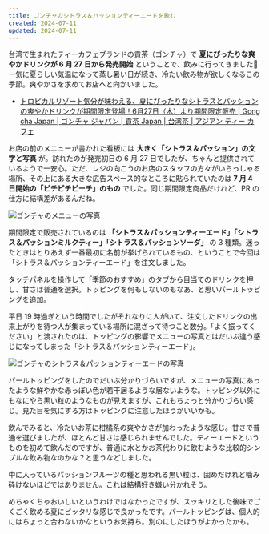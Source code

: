 ```yaml
---
title: ゴンチャのシトラス＆パッションティーエードを飲む
created: 2024-07-11
updated: 2024-07-11
---
```


台湾で生まれたティーカフェブランドの貢茶（ゴンチャ）で **夏にぴったりな爽やかドリンクが 6 月 27 日から発売開始** ということで、飲みに行ってきました🧋一気に夏らしい気温になって蒸し暑い日が続き、冷たい飲み物が欲しくなるこの季節。爽やかさを求めてお店へと向かいました。

- [トロピカルリゾート気分が味わえる、夏にぴったりなシトラスとパッションの爽やかドリンクが期間限定登場！6月27日（木）より期間限定販売 | Gong cha Japan | ゴンチャ ジャパン | 貢茶 Japan | 台湾茶 | アジアン ティー カフェ](https://www.gongcha.co.jp/citrus-passion/)

お店の前のメニューが書かれた看板には **大きく「シトラス＆パッション」の文字と写真** が。訪れたのが発売初日の 6 月 27 日でしたが、ちゃんと提供されているようで一安心。ただ、レジの向こうのお店のスタッフの方々がいらっしゃる場所、その上にある大きな広告スペース的なところに貼られていたのは **7 月 4 日開始の「ピチピチピーチ」のもの** でした。同じ期間限定商品だけれど、PR の仕方に結構差があるんだね。

![ゴンチャのメニューの写真](e2ff72a5-1fa0-4f2d-5c2c-c9dfff999200)

期間限定で販売されているのは **「シトラス＆パッションティーエード」「シトラス＆パッションミルクティー」「シトラス＆パッションソーダ」** の 3 種類。迷ったときはとりあえず一番最初に名前が挙げられているもの、ということで今回は「シトラス＆パッションティーエード」を注文しました。

タッチパネルを操作して「季節のおすすめ」のタブから目当てのドリンクを押し、甘さは普通を選択。トッピングを何もしないのもなあ、と思いパールトッピングを追加。

平日 19 時過ぎという時間でしたがそれなりに人がいて、注文したドリンクの出来上がりを待つ人が集まっている場所に混ざって待つこと数分。「よく振ってください」と渡されたのは、トッピングの影響でメニューの写真とはだいぶ違う感じになってしまった「シトラス＆パッションティーエード」。

![ゴンチャのシトラス＆パッションティーエードの写真](5424f82b-f149-47b2-d220-139dd78f6100)

パールトッピングをしたのでだいぶ分かりづらいですが、メニューの写真にあったような鮮やかな赤っぽい色が若干居るような居ないような。トッピング以外にもなにやら黒い粒のようなものが見えますが、これもちょっと分かりづらい感じ。見た目を気にする方はトッピングに注意したほうがいいかも。

飲んでみると、冷たいお茶に柑橘系の爽やかさが加わったような感じ。甘さで普通を選びましたが、ほとんど甘さは感じられませんでした。ティーエードというものを初めて飲んだのですが、普通に水とかお茶代わりに飲むような比較的シンプルな飲み物なのかな？と思うなどしました。

中に入っているパッションフルーツの種と思われる黒い粒は、固めだけれど噛み砕けないほどではありません。これは結構好き嫌い分かれそう。

めちゃくちゃおいしいというわけではなかったですが、スッキリとした後味でごくごく飲める夏にピッタリな感じで良かったです。パールトッピングは、個人的にはちょっと合わないかなというお気持ち。別のにしたほうがよかったかも。
